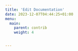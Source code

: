 ```yaml
---
title: 'Edit Documentation'
date: 2023-12-07T04:44:25+01:00
menu:
  main:
    parent: contrib
    weight: 4


---
```

